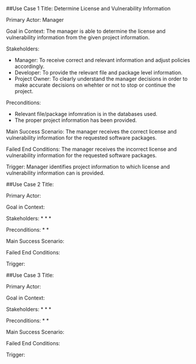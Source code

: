 ##Use Case 1
Title: Determine License and Vulnerability Information

Primary Actor: Manager

Goal in Context: The manager is able to determine the license and vulnerability information from the given project information. 

Stakeholders: 
* Manager: To receive correct and relevant information and adjust policies accordingly. 
* Developer: To provide the relevant file and package level information. 
* Project Owner: To clearly understand the manager decisions in order to make accurate decisions on whehter or not to stop or continue the project. 

Preconditions: 
* Relevant file/package infomration is in the databases used. 
* The proper project information has been provided. 

Main Success Scenario: The manager receives the correct license and vulnerability information for the requested software packages. 

Failed End Conditions: The manager receives the incorrect license and vulnerability information for the requested software packages. 

Trigger: Manager identifies project information to which license and vulnerability information can is provided. 

##Use Case 2
Title: 

Primary Actor: 

Goal in Context: 

Stakeholders: 
* 
* 
* 

Preconditions: 
* 
* 

Main Success Scenario:

Failed End Conditions: 

Trigger: 

##Use Case 3
Title: 

Primary Actor: 

Goal in Context: 

Stakeholders: 
* 
* 
* 

Preconditions: 
* 
* 

Main Success Scenario:

Failed End Conditions: 

Trigger: 
